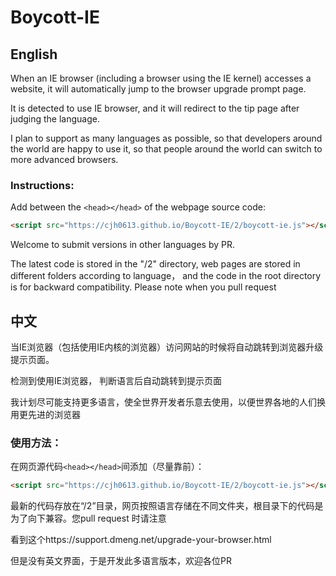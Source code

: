 # Boycott-IE
## English
When an IE browser (including a browser using the IE kernel) accesses a website, it will automatically jump to the browser upgrade prompt page.

It is detected to use IE browser, and it will redirect to the tip page after judging the language.

I plan to support as many languages as possible, so that developers around the world are happy to use it, so that people around the world can switch to more advanced browsers.

### Instructions:
Add between the `<head></head>` of the webpage source code:
```html
<script src="https://cjh0613.github.io/Boycott-IE/2/boycott-ie.js"></script>
```
Welcome to submit versions in other languages by PR.

The latest code is stored in the "/2" directory, web pages are stored in different folders according to language， and the code in the root directory is for backward compatibility. Please note when you pull request

## 中文
当IE浏览器（包括使用IE内核的浏览器）访问网站的时候将自动跳转到浏览器升级提示页面。

检测到使用IE浏览器，
判断语言后自动跳转到提示页面

我计划尽可能支持更多语言，使全世界开发者乐意去使用，以便世界各地的人们换用更先进的浏览器

### 使用方法：

在网页源代码`<head></head>`间添加（尽量靠前）：
```html
<script src="https://cjh0613.github.io/Boycott-IE/2/boycott-ie.js"></script>
```
最新的代码存放在“/2”目录，网页按照语言存储在不同文件夹，根目录下的代码是为了向下兼容。您pull request 时请注意

 看到这个https://support.dmeng.net/upgrade-your-browser.html
 
 但是没有英文界面，于是开发此多语言版本，欢迎各位PR

